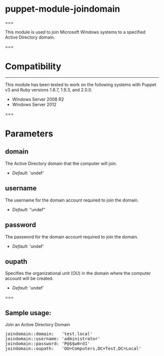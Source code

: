 # puppet-module-joindomain
===

This module is used to join Microsoft Windows systems to a specified Active Directory domain.

===

# Compatibility
---------------
This module has been tested to work on the following systems with Puppet v3 and Ruby versions 1.8.7, 1.9.3, and 2.0.0.

 * Windows Server 2008 R2
 * Windows Server 2012

===

# Parameters

domain
-----------
The Active Directory domain that the computer will join.

- *Default*: 'undef'

username
---------------------------
The username for the domain account required to join the domain.

- *Default*: "undef"

password
---------------
The password for the domain account required to join the domain.

- *Default*: 'undef'

oupath
---------------------------
Specifies the organizational unit (OU) in the domain where the computer account will be created.

- *Default*: 'undef'

===

## Sample usage:
Join an Active Directory Domain

<pre>
joindomain::domain:	  'test.local'
joindomain::username: 'administrator'
joindomain::password: 'P@$$w0rd1'
joindomain::oupath:   'OU=Computers,DC=Test,DC=Local'
</pre>
